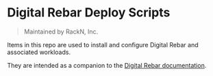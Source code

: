 # Digital Rebar Deploy Scripts

> Maintained by RackN, Inc.

Items in this repo are used to install and configure Digital Rebar and associated workloads.

They are intended as a companion to the [Digital Rebar documentation](https://github.com/digitalrebar/doc).